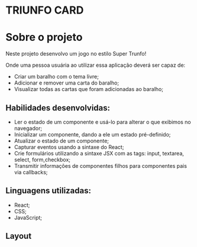 # TRIUNFO CARD

# Sobre o projeto

Neste projeto desenvolvo um jogo no estilo Super Trunfo!

Onde uma pessoa usuária ao utilizar essa aplicação deverá ser capaz de:

- Criar um baralho com o tema livre;
- Adicionar e remover uma carta do baralho;
- Visualizar todas as cartas que foram adicionadas ao baralho;

## Habilidades desenvolvidas:

- Ler o estado de um componente e usá-lo para alterar o que exibimos no navegador;
- Inicializar um componente, dando a ele um estado pré-definido;
- Atualizar o estado de um componente;
- Capturar eventos usando a sintaxe do React;
- Crie formulários utilizando a sintaxe JSX com as tags: input, textarea, select, form,checkbox;
- Transmitir informações de componentes filhos para componentes pais via callbacks;

## Linguagens utilizadas:

- React;
- CSS;
- JavaScript;

## Layout


